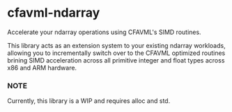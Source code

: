 # cfavml-ndarray

Accelerate your ndarray operations using CFAVML's SIMD routines.

This library acts as an extension system to your existing ndarray workloads, allowing 
you to incrementally switch over to the CFAVML optimized routines brining SIMD acceleration
across all primitive integer and float types across x86 and ARM hardware.

### NOTE

Currently, this library is a WIP and requires alloc and std.